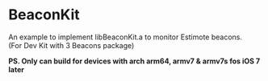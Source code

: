 BeaconKit
=========
An example to implement libBeaconKit.a to monitor Estimote beacons.  
(For Dev Kit with 3 Beacons package)  
  
  
<b>PS. Only can build for devices with arch arm64, armv7 & armv7s fos iOS 7 later<br>
